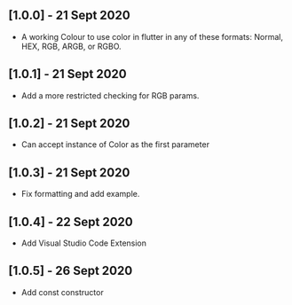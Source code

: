## [1.0.0] - 21 Sept 2020

* A working Colour to use color in flutter in any of these formats: Normal, HEX, RGB, ARGB, or RGBO.

## [1.0.1] - 21 Sept 2020

* Add a more restricted checking for RGB params.

## [1.0.2] - 21 Sept 2020

* Can accept instance of Color as the first parameter

## [1.0.3] - 21 Sept 2020

* Fix formatting and add example.

## [1.0.4] - 22 Sept 2020

* Add Visual Studio Code Extension

## [1.0.5] - 26 Sept 2020

* Add const constructor